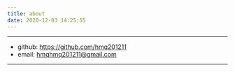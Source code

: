 ```yaml
---
title: about
date: 2020-12-03 14:25:55
---
```

---
- github: https://github.com/hmq201211
- email: hmqhmq201211@gmail.com
---
